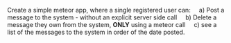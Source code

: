 Create a simple meteor app, where a single registered user can:
    a) Post a message to the system - without an explicit server side call
    b) Delete a message they own from the system, **ONLY** using a meteor call
    c) see a list of the messages to the system in order of the date posted. 

